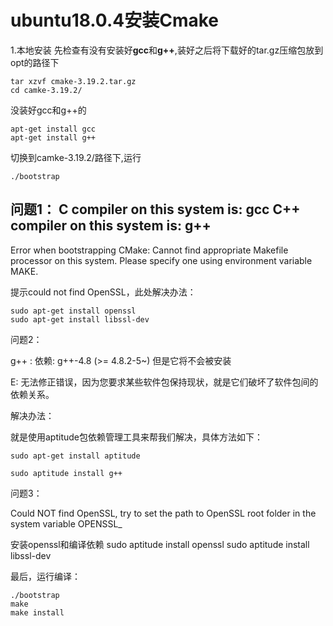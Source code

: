 # ubuntu18.0.4安装Cmake #
1.本地安装
先检查有没有安装好**gcc**和**g++**,装好之后将下载好的tar.gz压缩包放到opt的路径下

	tar xzvf cmake-3.19.2.tar.gz
	cd camke-3.19.2/
没装好gcc和g++的

	apt-get install gcc
	apt-get install g++

切换到camke-3.19.2/路径下,运行

	./bootstrap

问题1：
C compiler on this system is: gcc
C++ compiler on this system is: g++
---------------------------------------------
Error when bootstrapping CMake:
Cannot find appropriate Makefile processor on this system.
Please specify one using environment variable MAKE.


提示could not find OpenSSL，此处解决办法：
	
	sudo apt-get install openssl
	sudo apt-get install libssl-dev

问题2：

g++ : 依赖: g++-4.8 (>= 4.8.2-5~) 但是它将不会被安装

E: 无法修正错误，因为您要求某些软件包保持现状，就是它们破坏了软件包间的依赖关系。

解决办法：

   就是使用aptitude包依赖管理工具来帮我们解决，具体方法如下：

    sudo apt-get install aptitude

    sudo aptitude install g++

问题3：
	
Could NOT find OpenSSL, try to set the path to OpenSSL root folder in the system variable OPENSSL_

安装openssl和编译依赖
	sudo aptitude install  openssl
	sudo aptitude install libssl-dev

最后，运行编译：

    ./bootstrap
    make
    make install